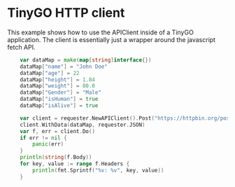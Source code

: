 # TinyGO HTTP client

This example shows how to use the APIClient inside of a TinyGO application.
The client is essentially just a wrapper around the javascript fetch API.

```go
	var dataMap = make(map[string]interface{})
	dataMap["name"] = "John Doe"
	dataMap["age"] = 22
	dataMap["height"] = 1.84
	dataMap["weight"] = 80.0
	dataMap["Gender"] = "Male"
	dataMap["isHuman"] = true
	dataMap["isAlive"] = true

	var client = requester.NewAPIClient().Post("https://httpbin.org/post")
	client.WithData(dataMap, requester.JSON)
	var f, err = client.Do()
	if err != nil {
		panic(err)
	}
	println(string(f.Body))
	for key, value := range f.Headers {
		println(fmt.Sprintf("%v: %v", key, value))
	}
```